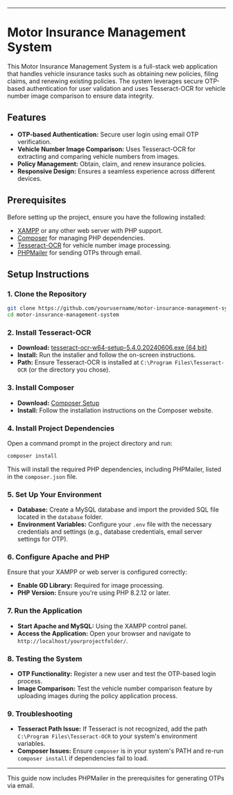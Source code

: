 

---

# Motor Insurance Management System

This Motor Insurance Management System is a full-stack web application that handles vehicle insurance tasks such as obtaining new policies, filing claims, and renewing existing policies. The system leverages secure OTP-based authentication for user validation and uses Tesseract-OCR for vehicle number image comparison to ensure data integrity.

## Features

- **OTP-based Authentication:** Secure user login using email OTP verification.
- **Vehicle Number Image Comparison:** Uses Tesseract-OCR for extracting and comparing vehicle numbers from images.
- **Policy Management:** Obtain, claim, and renew insurance policies.
- **Responsive Design:** Ensures a seamless experience across different devices.

## Prerequisites

Before setting up the project, ensure you have the following installed:

- [XAMPP](https://www.apachefriends.org/download.html) or any other web server with PHP support.
- [Composer](https://getcomposer.org/) for managing PHP dependencies.
- [Tesseract-OCR](https://github.com/UB-Mannheim/tesseract/wiki) for vehicle number image processing.
- [PHPMailer](https://github.com/PHPMailer/PHPMailer) for sending OTPs through email.

## Setup Instructions

### 1. Clone the Repository

```bash
git clone https://github.com/yourusername/motor-insurance-management-system.git
cd motor-insurance-management-system
```

### 2. Install Tesseract-OCR

- **Download:** [tesseract-ocr-w64-setup-5.4.0.20240606.exe (64 bit)](https://github.com/UB-Mannheim/tesseract/wiki)
- **Install:** Run the installer and follow the on-screen instructions.
- **Path:** Ensure Tesseract-OCR is installed at `C:\Program Files\Tesseract-OCR` (or the directory you chose).

### 3. Install Composer

- **Download:** [Composer Setup](https://getcomposer.org/download/)
- **Install:** Follow the installation instructions on the Composer website.

### 4. Install Project Dependencies

Open a command prompt in the project directory and run:

```bash
composer install
```

This will install the required PHP dependencies, including PHPMailer, listed in the `composer.json` file.

### 5. Set Up Your Environment

- **Database:** Create a MySQL database and import the provided SQL file located in the `database` folder.
- **Environment Variables:** Configure your `.env` file with the necessary credentials and settings (e.g., database credentials, email server settings for OTP).

### 6. Configure Apache and PHP

Ensure that your XAMPP or web server is configured correctly:

- **Enable GD Library:** Required for image processing.
- **PHP Version:** Ensure you're using PHP 8.2.12 or later.

### 7. Run the Application

- **Start Apache and MySQL:** Using the XAMPP control panel.
- **Access the Application:** Open your browser and navigate to `http://localhost/yourprojectfolder/`.

### 8. Testing the System

- **OTP Functionality:** Register a new user and test the OTP-based login process.
- **Image Comparison:** Test the vehicle number comparison feature by uploading images during the policy application process.

### 9. Troubleshooting

- **Tesseract Path Issue:** If Tesseract is not recognized, add the path `C:\Program Files\Tesseract-OCR` to your system's environment variables.
- **Composer Issues:** Ensure `composer` is in your system's PATH and re-run `composer install` if dependencies fail to load.

---

This guide now includes PHPMailer in the prerequisites for generating OTPs via email.
